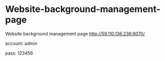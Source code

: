 # Website-background-management-page
Website background management page
http://59.110.136.238:8070/     

account: admin    

pass: 123456
